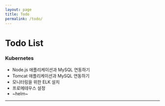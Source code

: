 ```yaml
---
layout: page
title: Todo
permalink: /todo/
---
```


# Todo List


### Kubernetes

- Node.js 애플리케이션과 MySQL 연동하기
- Tomcat 애플리케이션과 MySQL 연동하기
- 모니터링을 위한 ELK 설치
- 프로메테우스 설정
- ~helm~

<hr>

<div class="disqus-comments">
  <div id="disqus_thread"></div>
  <script type="text/javascript">
    /* <![CDATA[ */
    var disqus_shortname = "{{ site.disqus_shortname }}";
    var disqus_identifier = "{{ site.url }}_{{ page.title }}";
    var disqus_title = "{{ page.title }}";

    /* * * DON'T EDIT BELOW THIS LINE * * */
    (function() {
        var dsq = document.createElement('script'); dsq.type = 'text/javascript'; dsq.async = true;
        dsq.src = '//' + disqus_shortname + '.disqus.com/embed.js';
        (document.getElementsByTagName('head')[0] || document.getElementsByTagName('body')[0]).appendChild(dsq);
    })();
    /* ]]> */
  </script>
</div>
